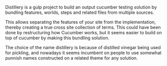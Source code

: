Distillery is a gulp project to build an output cucumber testing solution by bundling features, worlds, steps and related files from multiple sources. 

This allows separating the features of your site from the implementation, thereby creating a true cross site collection of terms. This could have been done by restructuring how Cucumber works, but it seems easier to build on top of cucumber by making this bundling solution. 

The choice of the name distillery is because of distilled vinegar being used for pickling, and nowadays it seems incumbent on people to use somewhat punnish names constructed on a related theme for any solution. 